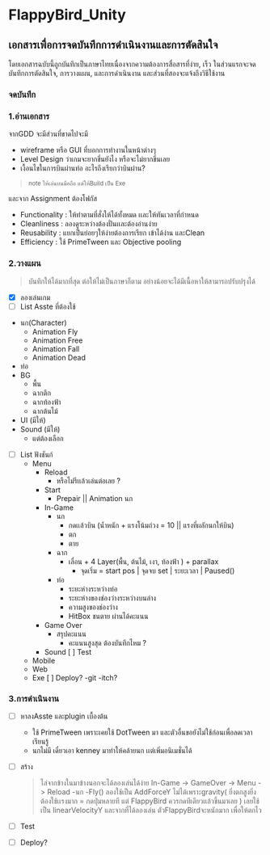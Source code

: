 # FlappyBird_Unity
## เอกสารเพื่อการจดบันทึกการดำเนินงานและการตัดสินใจ
โดยเอกสารฉบับนี้ถูกบันทึกเป็นภาษาไทยเนื่องจากความต้องการสื่อสารที่ง่าย, เร็ว
ในส่วนแรกจะจดบันทึกการตัดสินใจ, การวางแผน, และการดำเนินงาน  และส่วนที่สองจะแจ้งถึงวิธีใช้งาน

### จดบันทึก
### 1.อ่านเอกสาร
จากGDD จะมีส่วนที่ขาดไปจะมี 
 - wireframe หรือ GUI ที่บอกการทำงานในหน้าต่างๆ
 - Level Design ว่าเกมจะยากขึ่นยังไง หรือจะไม่ยากขึ่นเลย
 - เงื้อนไขในการบินผ่านท่อ  อะไรถึงเรียกว่าบินผ่าน?
 > <sub> note ให้เล่นบนมือถือ แต่ให้Build เป็น Exe   </sub>

และจาก Assignment ต้องโฟกัส
- Functionality : ให้ทำตามที่สั่งให้ได้ทั้งหมด เเละให้ทันเวลาที่กำหนด
- Cleanliness : ลองดูระหว่างต้องปั่นเเละต้องอ่านง่าย
- Reusability : แยกเป็นย่อยๆให้ง่ายต้องการเรียก เข้าได้ง่าน และClean
- Efficiency : ใช้ PrimeTween และ Objective pooling
### 2.วางแผน
> บันทึกให้ได้มากที่สุด ต่อให้ไม่เป็นภาษาก็ตาม อย่างน้อยจะได้มีเนื้อหาให้สามารถปรับปรุงได้
- [X] ลองเล่นเกม
- [ ] List Asste ที่ต้องใช้
- นก(Character)
  - Animation Fly
  - Animation Free
  - Animation Fall
  - Animation Dead
- ท่อ
- BG
  - พื้น
  - ฉากตึก
  - ฉากท้องฟ้า
  - ฉากต้นไม้
- UI (มีให้)
- Sound (มีให้)
  - แต่ต้องเลือก
- [ ] List ฟังชันก์
  -  Menu
     -  Reload
        -  หรือไม่รีเเล้วเล่นต่อเลย ?
     -  Start
        -  Prepair || Animation นก
     -  In-Game
        -  นก
           -  กดเเล้วบิน (น้ำหนัก + แรงโน้มถ่วง = 10 || แรงที่ผลักนกให้บิน)
           -  ตก
           -  ตาย
        -  ฉาก
           -  เลื่อน + 4 Layer(พื้น, ต้นไม้, เงา, ท้องฟ้า )  + parallax 
              -  จุดเริ่ม = start pos | จุดจบ set | ระยะเวลา | Paused() 
        -  ท่อ 
           -  ระยะห่างระหว่างท่อ
           -  ระยะห่างของช่องว่างระหว่างบนล่าง
           -  ความสูงของช่องว่าง
           -  HitBox ชนตาย ผ่านได้คะแนน
     -  Game Over
        -  สรุปคะแนน
           -  คะแนนสูงสุด ต้องบันทึกไหม ?
     - Sound
[ ] Test
  - Mobile
  - Web
  - Exe
[ ] Deploy?
    -git
    -itch?
### 3.การดำเนินงาน
- [ ] หาลงAsste และplugin เบื้องต้น
  - ใช้ PrimeTween เพราะเคยใช้ DotTween มา และตัวอื่นขอยังไม่ใช้ก่อนเพื่อลดเวลาเรียนรู้
  - นกไม่มี เดี๋ยวเอา kenney มาทำให้คล้ายนก เเต่เพิ่มอนิเมชั่นได้
- [ ] สร้าง 
  >ไล่จากข้างในมาข้างนอกจะได้ลองเล่นได้ง่าย
  > In-Game -> GameOver -> Menu -> Reload 
  -นก
    -Fly() ลองใช้เป็น AddForceY ไม่ได้เพราะgravity( ยิ่งตกสูงยิ่งต้องใช้เเรงมาก = กดปุ่มหลายที แต่ FlappyBird ควรกดทีเดียวเเล้วขึ้นมาเลย ) เลยใช้เป็น linearVelocityY และจากที่ได้ลองเล่น ตัวFlappyBirdจะหนักมาก เพื่อให้ตกไว
- [ ] Test
- [ ] Deploy?
 